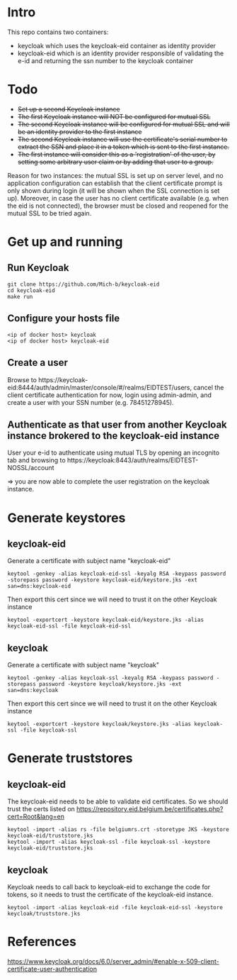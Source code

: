 # Intro
This repo contains two containers:
* keycloak which uses the keycloak-eid container as identity provider
* keycloak-eid which is an identity provider responsible of validating the e-id and returning the ssn number to the keycloak container

# Todo
* ~~Set up a second Keycloak instance~~
* ~~The first Keycloak instance will NOT be configured for mutual SSL~~
* ~~The second Keycloak instance will be configured for mutual SSL and will be an identity provider to the first instance~~
* ~~The second Keycloak instance will use the certificate's serial number to extract the SSN and place it in a token which is sent to the first instance.~~
* ~~The first instance will consider this as a 'registration' of the user, by setting some arbitrary user claim or by adding that user to a group.~~

Reason for two instances: the mutual SSL is set up on server level, and no application configuration can establish that the client certificate prompt is only shown during login (it will be shown when the SSL connection is set up). Moreover, in case the user has no client certificate available (e.g. when the eid is not connected), the browser must be closed and reopened for the mutual SSL to be tried again. 

# Get up and running
## Run Keycloak
```
git clone https://github.com/Mich-b/keycloak-eid
cd keycloak-eid
make run
```
## Configure your hosts file
```
<ip of docker host>	keycloak
<ip of docker host>	keycloak-eid

```
## Create a user
Browse to https://keycloak-eid:8444/auth/admin/master/console/#/realms/EIDTEST/users, cancel the client certificate authentication for now, login using admin-admin, and create a user with your SSN number (e.g. 78451278945). 

## Authenticate as that user from another Keycloak instance brokered to the keycloak-eid instance
User your e-id to authenticate using mutual TLS by opening an incognito tab and browsing to https://keycloak:8443/auth/realms/EIDTEST-NOSSL/account

=> you are now able to complete the user registration on the keycloak instance. 

# Generate keystores 
##  keycloak-eid
Generate a certificate with subject name "keycloak-eid"
```
keytool -genkey -alias keycloak-eid-ssl -keyalg RSA -keypass password -storepass password -keystore keycloak-eid/keystore.jks -ext san=dns:keycloak-eid

```
Then export this cert since we will need to trust it on the other Keycloak instance
```
keytool -exportcert -keystore keycloak-eid/keystore.jks -alias keycloak-eid-ssl -file keycloak-eid-ssl

```
## keycloak
Generate a certificate with subject name "keycloak"
```
keytool -genkey -alias keycloak-ssl -keyalg RSA -keypass password -storepass password -keystore keycloak/keystore.jks -ext san=dns:keycloak
```
Then export this cert since we will need to trust it on the other Keycloak instance
```
keytool -exportcert -keystore keycloak/keystore.jks -alias keycloak-ssl -file keycloak-ssl

```
# Generate truststores
## keycloak-eid
The keycloak-eid needs to be able to validate eid certificates. So we should trust the certs listed on https://repository.eid.belgium.be/certificates.php?cert=Root&lang=en
```
keytool -import -alias rs -file belgiumrs.crt -storetype JKS -keystore keycloak-eid/truststore.jks
keytool -import -alias keycloak-ssl -file keycloak-ssl -keystore keycloak-eid/truststore.jks
```
## keycloak
Keycloak needs to call back to keycloak-eid to exchange the code for tokens, so it needs to trust the certificate of the keycloak-eid instance. 
```
keytool -import -alias keycloak-eid -file keycloak-eid-ssl -keystore keycloak/truststore.jks

```

# References
https://www.keycloak.org/docs/6.0/server_admin/#enable-x-509-client-certificate-user-authentication
